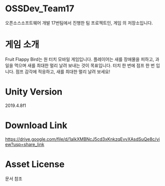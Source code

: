 # OSSDev_Team17
 오픈소스소프트웨어 개발 17번팀에서 진행한 팀 프로젝트인, 게임 <Fruit Flappy Bird>의 저장소입니다.
 
# 게임 소개
Fruit Flappy Bird는 원 터치 모바일 게임입니다. 플레이어는 새를 장애물을 피하고, 과일을 먹으며 새를 최대한 멀리 날려 보내는 것이 목표입니다.
터치 한 번에 점프 한 번 입니다. 점프 감각에 적응하고, 새를 최대한 멀리 날려 보세요!

# Unity Version
2019.4.8f1

# Download Link
https://drive.google.com/file/d/1aIkXMBNcJ5cd3xKnkzqEvvXAsdSuQe8c/view?usp=share_link

# Asset License
문서 참조
